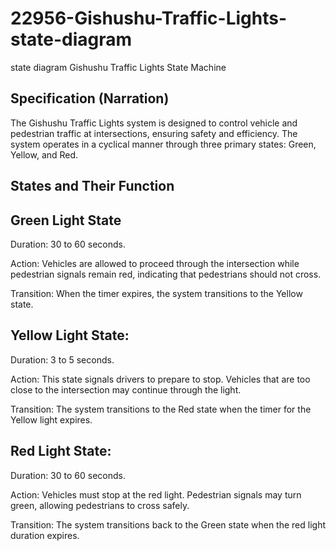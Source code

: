 # 22956-Gishushu-Traffic-Lights-state-diagram
state diagram Gishushu Traffic Lights State Machine 

Specification (Narration)
------------------------

The Gishushu Traffic Lights system is designed to control vehicle and pedestrian traffic at intersections, ensuring safety and efficiency. The system operates in a cyclical manner through three primary states: Green, Yellow, and Red.

 States and Their Function
 -------------------------

Green Light State
-----------------

Duration: 30 to 60 seconds.

Action: Vehicles are allowed to proceed through the intersection while pedestrian signals remain red, indicating that pedestrians should not cross.

Transition: When the timer expires, the system transitions to the Yellow state.


Yellow Light State:
------------------

Duration: 3 to 5 seconds.

Action: This state signals drivers to prepare to stop. Vehicles that are too close to the intersection may continue through the light.

Transition: The system transitions to the Red state when the timer for the Yellow light expires.


Red Light State:
----------------

Duration: 30 to 60 seconds.

Action: Vehicles must stop at the red light. Pedestrian signals may turn green, allowing pedestrians to cross safely.

Transition: The system transitions back to the Green state when the red light duration expires.
